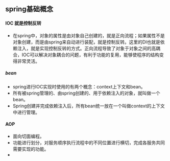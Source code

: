 ## spring基础概念

#### IOC 就是控制反转
* 在spring中，对象的属性是由对象自己创建的，就是正向流程；如果属性不是对象创建，而是由spring来自动进行装配，就是控制反转。这里的DI也就是依赖注入，就是实现控制反转的方式。正向流程导致了对象于对象之间的高耦合，IOC可以解决对象耦合的问题，有利于功能的复用，能够使程序的结构变得非常灵活。

##### bean
* spring进行IOC实现时使用的有两个概念：context上下文和bean。
* 所有被spring管理的、由spring创建的、用于依赖注入的对象，就叫做一个bean。
* Spring创建并完成依赖注入后，所有bean统一放在一个叫做context的上下文中进行管理。

#### AOP 
* 面向切面编程。
* 功能进行划分，对服务顺序执行流程中的不同位置进行横切，完成各服务共同需要实现的功能。
* 
